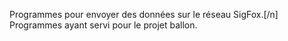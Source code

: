 Programmes pour envoyer des données sur le réseau SigFox.[/n]
Programmes ayant servi pour le projet ballon.
